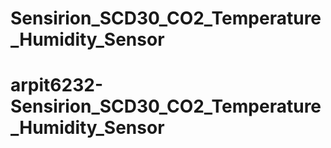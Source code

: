 # Sensirion_SCD30_CO2_Temperature_Humidity_Sensor
# arpit6232-Sensirion_SCD30_CO2_Temperature_Humidity_Sensor
